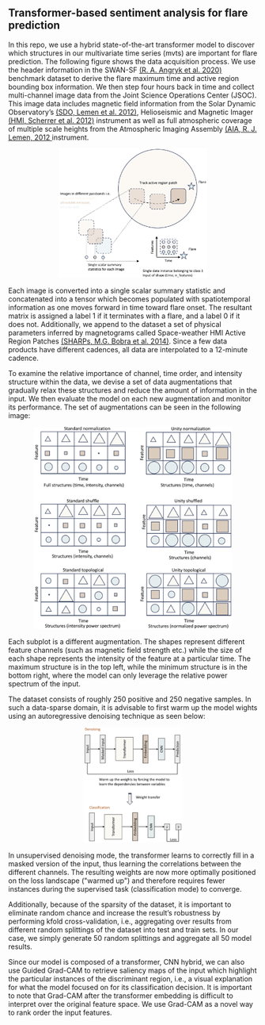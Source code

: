 ## Transformer-based sentiment analysis for flare prediction

In this repo, we use a hybrid state-of-the-art transformer model to discover which structures in our multivariate time series (mvts) are important for flare prediction.
The following figure shows the data acquisition process. We use the header information in the SWAN-SF [(R. A. Angryk et al. 2020)](https://doi.org/10.7910/DVN/EBCFKM) benchmark dataset to derive the flare maximum time and active region bounding box information. We then step four hours back in time and collect multi-channel image data from the Joint Science Operations Center (JSOC). This image data includes magnetic field information from the Solar Dynamic Observatory’s [(SDO, Lemen et al. 2012)](https://ui.adsabs.harvard.edu/abs/2012SoPh..275...17L/abstract), Helioseismic and Magnetic Imager [(HMI, Scherrer et al. 2012)](https://ui.adsabs.harvard.edu/abs/2012SoPh..275..207S/abstract) instrument as well as full atmospheric coverage of multiple scale heights from the Atmospheric Imaging Assembly [(AIA, R. J. Lemen, 2012 ](https://ui.adsabs.harvard.edu/abs/2012SoPh..275...17L/abstract) instrument.   

<p align="center">
  <img width="300" src="static/data_reduction.png">
</p>

Each image is converted into a single scalar summary statistic and concatenated into a tensor which becomes populated with spatiotemporal information as one moves forward in time toward flare onset. The resultant matrix is assigned a label $1$ if it terminates with a flare, and a label $0$ if it does not. Additionally, we append to the dataset a set of physical parameters inferred by magnetograms called Space-weather HMI Active Region Patches [(SHARPs, M.G. Bobra et al. 2014)](https://ui.adsabs.harvard.edu/abs/2014SoPh..289.3549B/abstract). Since a few data products have different cadences, all data are interpolated to a 12-minute cadence.   

To examine the relative importance of channel, time order, and intensity structure within the data, we devise a set of data augmentations that gradually relax these structures and reduce the amount of information in the input. We then evaluate the model on each new augmentation and monitor its performance. The set of augmentations can be seen in the following image:  

<p align="center">
  <img width="400" src="static/structure_decay.png">
</p>


Each subplot is a different augmentation. The shapes represent different feature channels (such as magnetic field strength etc.) while the size of each shape represents the intensity of the feature at a particular time. The maximum structure is in the top left, while the minimum structure is in the bottom right, where the model can only leverage the relative power spectrum of the input.  


The dataset consists of roughly 250 positive and $250$ negative samples. In such a data-sparse domain, it is advisable to first warm up the model wights using an autoregressive denoising technique as seen below:

<p align="center">
  <img width="200" src="static/modes.png">
</p>

In unsupervised denoising mode, the transformer learns to correctly fill in a masked version of the input, thus learning the correlations between the different channels. The resulting weights are now more optimally positioned on the loss landscape ("warmed up") and therefore requires fewer instances during the supervised task (classification mode) to converge.   

Additionally, because of the sparsity of the dataset, it is important to eliminate random chance and increase the result’s robustness by performing kfold cross-validation, i.e., aggregating over results from different random splittings of the dataset into test and train sets. In our case, we simply generate 50 random splittings and aggregate all 50 model results. 

Since our model is composed of a transformer, CNN hybrid, we can also use Guided Grad-CAM to retrieve saliency maps of the input which highlight the particular instances of the discriminant region, i.e., a visual explanation for what the model focused on for its classification decision. It is important to note that Grad-CAM after the transformer embedding is difficult to interpret over the original feature space. We use Grad-CAM as a novel way to rank order the input features.